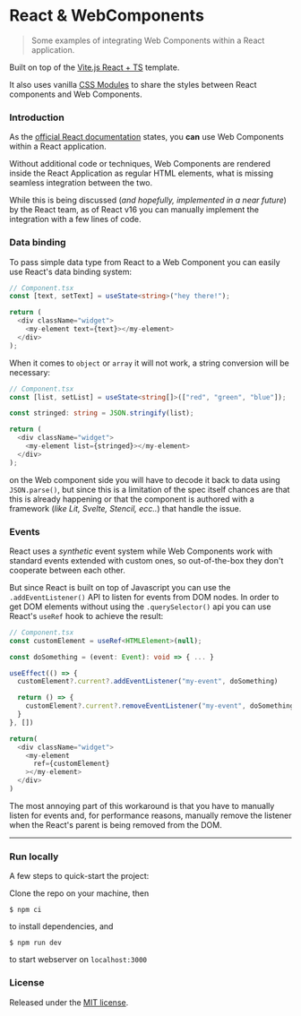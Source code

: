 # React & WebComponents

> Some examples of integrating Web Components within a React application.

Built on top of the [Vite.js React + TS](https://vitejs.dev/guide/#trying-vite-online) template.

It also uses vanilla [CSS Modules](https://github.com/css-modules/css-modules) to share the styles between React components and Web Components.

### Introduction

As the [official React documentation](https://reactjs.org/docs/web-components.html#using-web-components-in-react) states, you **can** use Web Components within a React application.

Without additional code or techniques, Web Components are rendered inside the React Application as regular HTML elements, what is missing seamless integration between the two.

While this is being discussed (_and hopefully, implemented in a near future_) by the React team, as of React v16 you can manually implement the integration with a few lines of code.

### Data binding

To pass simple data type from React to a Web Component you can easily use React's data binding system:

```typescript
// Component.tsx
const [text, setText] = useState<string>("hey there!");

return (
  <div className="widget">
    <my-element text={text}></my-element>
  </div>
);
```

When it comes to `object` or `array` it will not work, a string conversion will be necessary:

```typescript
// Component.tsx
const [list, setList] = useState<string[]>(["red", "green", "blue"]);

const stringed: string = JSON.stringify(list);

return (
  <div className="widget">
    <my-element list={stringed}></my-element>
  </div>
);
```

on the Web component side you will have to decode it back to data using `JSON.parse()`, but since this is a limitation of the spec itself chances are that this is already happening or that the component is authored with a framework (_like Lit, Svelte, Stencil, ecc.._) that handle the issue.

### Events

React uses a _synthetic_ event system while Web Components work with standard events extended with custom ones, so out-of-the-box they don't cooperate between each other.

But since React is built on top of Javascript you can use the `.addEventListener()` API to listen for events from DOM nodes. In order to get DOM elements without using the `.querySelector()` api you can use React's `useRef` hook to achieve the result:

```typescript
// Component.tsx
const customElement = useRef<HTMLElement>(null);

const doSomething = (event: Event): void => { ... }

useEffect(() => {
  customElement?.current?.addEventListener("my-event", doSomething)

  return () => {
    customElement?.current?.removeEventListener("my-event", doSomething)
  }
}, [])

return(
  <div className="widget">
    <my-element
      ref={customElement}
    ></my-element>
  </div>
)
```

The most annoying part of this workaround is that you have to manually listen for events and, for performance reasons, manually remove the listener when the React's parent is being removed from the DOM.

---

### Run locally

A few steps to quick-start the project:

Clone the repo on your machine, then

```
$ npm ci
```

to install dependencies, and

```
$ npm run dev
```

to start webserver on `localhost:3000`

### License

Released under the [MIT license](LICENSE).
